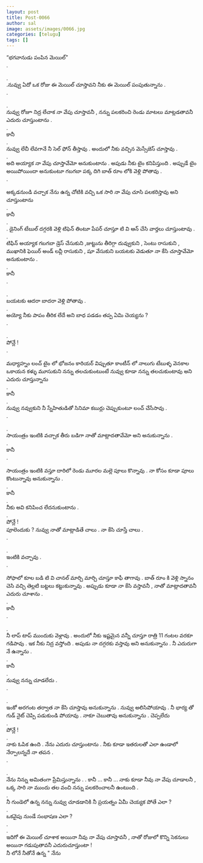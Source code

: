 ```yaml
---
layout: post
title: Post-0066
author: sal
image: assets/images/0066.jpg
categories: [telugu]
tags: []
---
```

“భగవానుడు  పంపిన  మెయిల్”  <br>
 .  <br>
   <br>
 .  <br>
 .నువ్వు ఏదో ఒక రోజు ఈ మెయిల్ చూస్తావని నీకు ఈ మెయిల్ పంపుతున్నాను .  <br>
 .  <br>
   <br>
 .  <br>
 నువ్వు రోజూ నిద్ర లేచాక నా వేపు చూస్తావనీ , నన్ను పలకరించి రెండు మాటలు మాట్లడతావనీ ఎదురు చూస్తుంటాను .  <br>
 .  <br>
 కానీ  <br>
 .  <br>
 నువ్వు లేచీ లేవగానే నీ సెల్ ఫోన్ తీస్తావు . అందులో నీకు వచ్చిన మెస్సేజెస్ చూస్తావు .  <br>
 .  <br>
 అది అయ్యాక నా వేపు చూస్తావేమో అనుకుంటాను . అపుడు నీకు టైం కనిపిస్తుంది . అప్పుడే టైం అయిపోయిందా అనుకుంటూ గబగబా పక్క దిగి బాత్ రూం లోకి వెళ్లి పోతావు .  <br>
 .  <br>
   <br>
 అక్కడనుండి వచ్చాక నేను ఉన్న చోటికి వచ్చి ఒక సారి నా వేపు చూసి పలకరిస్తావు అని చూస్తుంటాను  <br>
 .  <br>
 కానీ  <br>
 .  <br>
 . డైనింగ్ టేబుల్ దగ్గరకి వెళ్లి టిఫెన్ తింటూ పేపర్ చూస్తూ టి వి ఆన్ చేసి వార్తలు చూస్తుంటావు .  <br>
 .  <br>
 టిఫిన్ అయ్యాక గబగబా డ్రెస్ చేసుకుని ,జుట్టును తీరిగ్గా దువ్వుకుని , సెంటు రాసుకుని , ముఖానికి ఫెయిర్ అండ్ లవ్లీ రాసుకుని , షూ వేసుకుని బయటకు వెడుతూ నా కేసి చూస్తావేమో అనుకుంటాను .  <br>
 .  <br>
 కానీ  <br>
 .  <br>
   <br>
 .  <br>
 బయటకు ఆదరా బాదరా వెళ్లి పోతావు .  <br>
 .  <br>
 అయ్యో నీకు పాపం తీరిక లేదే అని బాధ పడడం తప్ప ఏమి చెయ్యను ?  <br>
 .  <br>
   <br>
 .  <br>
 పోన్లే !  <br>
 .  <br>
   <br>
 మధ్యాహ్నం లంచ్ టైం లో భోజనం కారియర్ విప్పుతూ కాంటీన్ లో నాలుగు టేబుళ్ళ వెనకాల ఒకాయన కళ్ళు మూసుకుని నన్ను తలచుకుంటుంటే నువ్వు  కూడా  నన్ను  తలచుకుంటావు  అని  ఎదురు  చూస్తున్నాను  <br>
 .  <br>
 కానీ  <br>
 .  <br>
 నువ్వు  నవ్వుకుని నీ స్నేహితుడితో సినిమా కబుర్లు చెప్పుకుంటూ లంచ్ చేసేసావు .  <br>
 .  <br>
   <br>
 .  <br>
 సాయంత్రం ఇంటికి వచ్చాక తీరు బడిగా నాతో మాట్లాదతావేమో అని అనుకున్నాను .  <br>
 .  <br>
 కానీ  <br>
 .  <br>
   <br>
 సాయంత్రం ఇంటికి వస్తూ దారిలో రెండు మూరల మల్లె పూలు కొన్నావు . నా కోసం కూడా పూలు కొంటున్నావు అనుకున్నాను .  <br>
 .  <br>
 కానీ  <br>
 .  <br>
 నీకు అవి కనిపించ లేదనుకుంటాను .  <br>
 .  <br>
 పోన్లే !  <br>
 పూలెందుకు ? నువ్వు నాతో మాట్లాడితే చాలు . నా కేసి చూస్తే చాలు .  <br>
 .  <br>
   <br>
 .  <br>
 ఇంటికి వచ్చావు .  <br>
 .  <br>
   <br>
 సోఫాలో కూల బడి టి వి చానల్ మార్చి మార్చి చూస్తూ కాఫీ తాగావు . బాత్ రూం కి వెళ్లి స్నానం చెసి వచ్చి తెల్లటి బట్టలు కట్టుకున్నావు . అప్పుడు కూడా నా కేసి వస్తావనీ , నాతో మాట్లాదతావనీ ఎదురు చూశాను .  <br>
 .  <br>
 కానీ  <br>
 .  <br>
   <br>
 .  <br>
 నీ లాప్  టాప్  ముందుకు వెళ్లావు . అందులో నీకు ఇష్టమైన వన్నీ చూస్తూ రాత్రి 11 గంటల వరకూ గడిపావు . ఇక నీకు నిద్ర వస్తోంది . అపుడు నా దగ్గరకు వస్తావు అని అనుకున్నాను . నీ ఎదురుగా నే ఉన్నాను .  <br>
 .  <br>
 కానీ  <br>
 .  <br>
 నువ్వు నన్ను చూడలేదు .  <br>
 .  <br>
   <br>
 .  <br>
 ఇంకో అరగంట తర్వాత నా కేసి చూస్తావు అనుకున్నాను . నువ్వు అలిసిపోయావు . నీ భార్య తో గుడ్ నైట్ చెప్పి పడుకుండి పోయావు . నాకూ చెబుతావు అనుకున్నాను . చెప్పలేదు  <br>
 .  <br>
 పోన్లే !  <br>
 .  <br>
 నాకు ఓపిక ఉంది . నేను ఎదురు చూస్తుంటాను . నీకు కూడా ఇతరులతో ఎలా ఉండాలో నేర్పాలన్నదే నా తపన .  <br>
 .  <br>
   <br>
 .  <br>
 నేను నిన్ను అమితంగా ప్రేమిస్తున్నాను . . కానీ ... కానీ ... నాకు కూడా నీవు నా వేపు చూడాలనీ , ఒక్క సారి నా ముందు తల వంచి నన్ను పలకరించాలనీ ఉంటుంది .  <br>
 .  <br>
 నీ గుండెలో ఉన్న నన్ను నువ్వు చూడడానికి నీ ప్రయత్నం ఏమీ చెయ్యక పోతే ఎలా ?  <br>
 .  <br>
 ఒకవైపు నుండే సంభాషణ ఎలా ?  <br>
 .  <br>
 .  <br>
 ఇదిగో ఈ మెయిల్ చూశాక అయినా నీవు నా వేపు చూస్తావనీ , నాతో రోజులో కొన్ని సెకనులు అయినా గడుపుతావనీ ఎదురుచూస్తుంటా !  <br>
 నీ లోనే నీతోనే ఉన్న " నేను